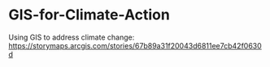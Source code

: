 # GIS-for-Climate-Action
Using GIS to address climate change: https://storymaps.arcgis.com/stories/67b89a31f20043d6811ee7cb42f0630d

